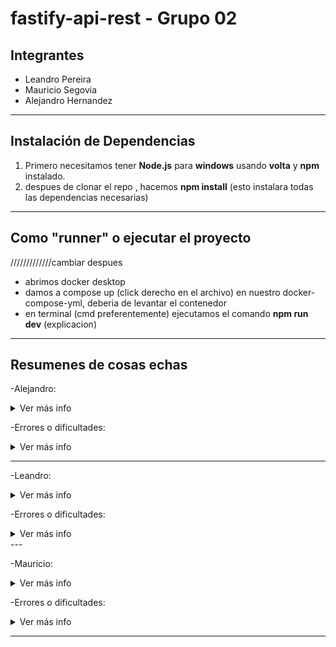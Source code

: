 # fastify-api-rest - Grupo 02  

## Integrantes  
- Leandro Pereira
- Mauricio Segovia 
- Alejandro Hernandez

---

## Instalación de Dependencias  
1. Primero necesitamos tener **Node.js** para **windows** usando **volta** y **npm** instalado.  
2. despues de clonar el repo , hacemos **npm install** (esto instalara todas las dependencias necesarias)

---
## Como "runner"  o ejecutar el proyecto

/////////////cambiar despues
- abrimos docker desktop
- damos a compose up (click derecho en el archivo) en nuestro docker-compose-yml, deberia de levantar el contenedor 
- en terminal (cmd preferentemente) ejecutamos el comando **npm run dev** (explicacion)

---

## Resumenes de cosas echas

-Alejandro:
<details>
  <summary>Ver más info</summary>
  
  Use la documentacion de node / node-postgres y/e ejemplos dados por el mismo

  Sitios: 
  https://node-postgres.com/
  https://node-postgres.com/guides/project-structure
  https://node-postgres.com/apis/ (casi todos los conceptos, no de memoria)
  https://node-postgres.com/apis/pool#new-pool
  
  Explicacion de lo que hice:
  Descargar e instalar la dependencia de pg de node (use el comando dado por la pagina)
  Lo primero fue hacer un archivo que maneje las conexiones de la base de datos, en este caso fue db.ts (database.ts por que suena mejor en ingles)
  ahi lo que hice fue exportar una metodo { query } que es una pool y al exportarla hace que pueda ejecutar consultas, esta decision fue, por que si llegara a ser client solo manejaria una conexion a la vez,entonces la herramienta que proporciona pg es pg.pool
  Que tiene la capacidad de manejar multiples conexiones casi al mismo tiempo (milisegundos de diferencia) asi las consultas no se interfieren
  ---
  Como init.sql ya trae las tablas (User.ts lo transforma en tipos) fue usar los metodos proporcionados en la consigna para el codigo, la mayoria de cambios ocurren en user-repository.ts que en vez de usar los usuarios hardcodeados (antes) ahora se implementaron metodos para consumir la base de datos de forma async 
  Esto nos permitiria la conexion directa

  lo ideal es que termine siendo modular la estructura
  de DB a Repository a auth pase a rutas y ahi al server

  Los query son basado en los dados en clase:
  - getUsers
  - getUserByid
  - getUserByname - se usa like y % para la busqueda parcial
  - getUserByusername
  - getcredentialbyuserid - obtendria el hash de constraseña para login
  
</details>

-Errores o dificultades:
<details>
  <summary>Ver más info</summary>

  Se corrigió:
  - Uso de async/await para no devolver promesas sin resolver. userroutes(borrar comentarios)

  La mayoria de errores fueron con Typescript, que no reconocia los metodos o que se "olvida de los imports"
  Lo que mas dificulto fue el echo de hacer algo totalmente nuevo, como es la conexion de la base de datos con node 
  y el entender que hizo cada compañero

</details>

---

-Leandro:
<details>
  <summary>Ver más info</summary>

  Aquí va la explicacion
</details>

-Errores o dificultades:
<details>
  <summary>Ver más info</summary>

  Aquí va la explicacion
</details>
---

-Mauricio:

<details>
  <summary>Ver más info</summary>

  Aquí va la explicacion
</details>

-Errores o dificultades:
<details>
  <summary>Ver más info</summary>

  Aquí va la explicacion
</details>

---